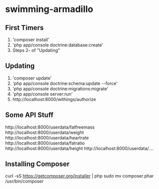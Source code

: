 swimming-armadillo
==================

## First Timers
1. 'composer install'
2. 'php app/console doctrine:database:create'
3. Steps 2- of "Updating"

## Updating

1. 'composer update'
2. 'php app/console doctrine:schema:update --force'
3. 'php app/console doctrine:migrations:migrate'
4. 'php app/console server:run'
5. http://localhost:8000/withings/authorize

## Some API Stuff
http://localhost:8000/userdata/fatfreemass
http://localhost:8000/userdata/weight
http://localhost:8000/userdata/heartrate
http://localhost:8000/userdata/fatratio
http://localhost:8000/userdata/height
http://localhost:8000/userdata/....

## Installing Composer
curl -sS https://getcomposer.org/installer | php
sudo mv composer.phar /usr/bin/composer